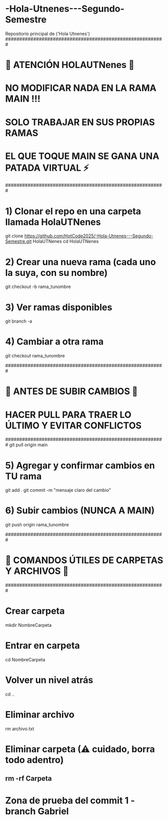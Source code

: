 # -Hola-Utnenes---Segundo-Semestre
Repositorio principal de ('Hola Utnenes')
#########################################################
# 🚨 ATENCIÓN HOLAUTNenes 🚨
# NO MODIFICAR NADA EN LA RAMA MAIN !!!
# SOLO TRABAJAR EN SUS PROPIAS RAMAS
# EL QUE TOQUE MAIN SE GANA UNA PATADA VIRTUAL ⚡
#########################################################

# 1) Clonar el repo en una carpeta llamada HolaUTNenes
git clone https://github.com/HotCode2025/-Hola-Utnenes---Segundo-Semestre.git HolaUTNenes
cd HolaUTNenes

# 2) Crear una nueva rama (cada uno la suya, con su nombre)
git checkout -b rama_tunombre

# 3) Ver ramas disponibles
git branch -a

# 4) Cambiar a otra rama
git checkout rama_tunombre

#########################################################
# 🚨 ANTES DE SUBIR CAMBIOS 🚨
# HACER PULL PARA TRAER LO ÚLTIMO Y EVITAR CONFLICTOS
#########################################################
git pull origin main

# 5) Agregar y confirmar cambios en TU rama
git add .
git commit -m "mensaje claro del cambio"

# 6) Subir cambios (NUNCA A MAIN)
git push origin rama_tunombre

#########################################################
# 🚨 COMANDOS ÚTILES DE CARPETAS Y ARCHIVOS 🚨
#########################################################

# Crear carpeta
mkdir NombreCarpeta

# Entrar en carpeta
cd NombreCarpeta

# Volver un nivel atrás
cd ..

# Eliminar archivo
rm archivo.txt

# Eliminar carpeta (⚠ cuidado, borra todo adentro)
rm -rf Carpeta
-------------------------------------------------------
# Zona de prueba del commit 1 - branch Gabriel
